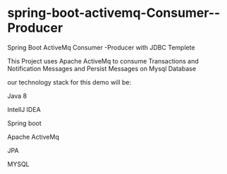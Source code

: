 # spring-boot-activemq-Consumer--Producer
Spring Boot ActiveMq Consumer -Producer with JDBC Templete 

This Project uses Apache ActiveMq to consume Transactions and Notification Messages and Persist Messages on Mysql Database 

our technology stack for this demo will be:

Java 8

IntellJ IDEA

Spring boot

Apache ActiveMq

JPA

MYSQL



